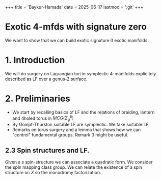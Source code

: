 +++
title = 'Baykur-Hamada'
date = 2025-06-17
lastmod = ':git'
+++

# Exotic 4-mfds with signature zero
We want to show that we can build exotic signature 0 exotic manifolds. 

# 1. Introduction 
We will do surgery on Lagrangian tori in symplectic 4-manifolds explicitely described as LF over a genus-2 surface.

# 2. Preliminaries
 
 - We start by recalling basics of LF and the relations of braiding, lantern and 4holed torus in $MCG(\Sigma_g^b)$
 - By Gompf-Thurston suitable LF are symplectic. We take suitable LF. 
- Remarks on torus surgery and a lemma that shows how we can "control" fundamental groups. Remark 3 might be useful. 

## 2.3 Spin structures and LF. 

Given a $s$ spin-structure we can associate a quadratic form. We consider the spin mapping class group. We can relate the existence of a spin structure on $X$ so the monodromy factorization.  



